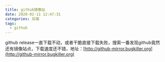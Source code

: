 ```yaml
---
title: github镜像站
date: 2020-02-11 12:47:31
categories: 后端
tags:
  - github
---
```


github release一直下载不动，或者干脆直接下载失败，搜索一番发现github竟然还有镜像站点，下载速度还不错，地址：[http://github-mirror.bugkiller.org](http://github-mirror.bugkiller.org)